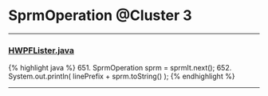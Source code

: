 # SprmOperation @Cluster 3

***

### [HWPFLister.java](https://searchcode.com/codesearch/view/97384386/)
{% highlight java %}
651. SprmOperation sprm = sprmIt.next();
652. System.out.println( linePrefix + sprm.toString() );
{% endhighlight %}

***

